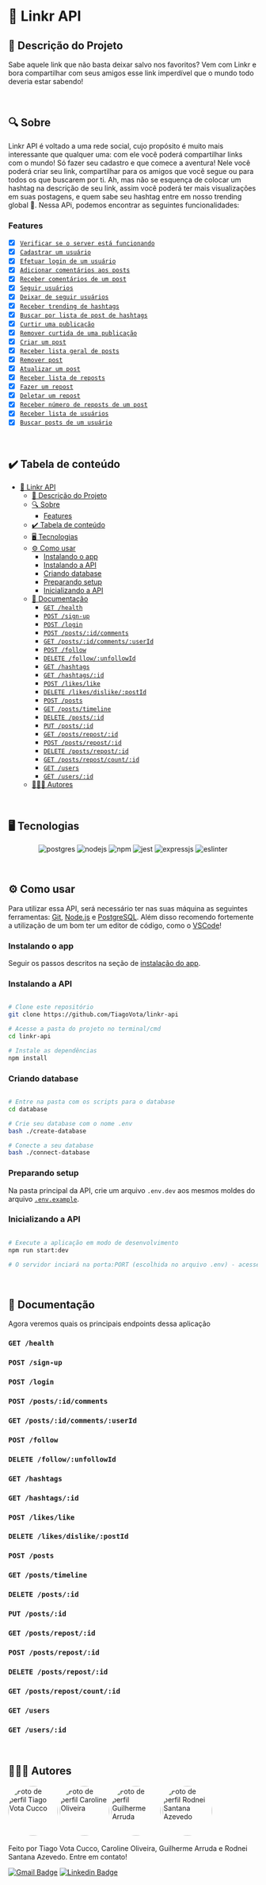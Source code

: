 # 🔗 Linkr API
## 🚀 Descrição do Projeto
Sabe aquele link que não basta deixar salvo nos favoritos? Vem com Linkr e bora compartilhar com seus amigos esse link imperdível que o mundo todo deveria estar sabendo!

<br/>


## 🔍 Sobre
Linkr API é voltado a uma rede social, cujo propósito  é muito mais interessante que qualquer uma: com ele você poderá compartilhar links com o mundo! Só fazer seu cadastro e que comece a aventura! Nele você poderá criar seu link, compartilhar para os amigos que você segue ou para todos os que buscarem por ti. Ah, mas não se esquença de colocar um hashtag na descrição de seu link, assim você poderá ter mais visualizações em suas postagens, e quem sabe seu hashtag entre em nosso trending global 🤩. Nessa APi, podemos encontrar as seguintes funcionalidades:

### Features
- [x] [`Verificar se o server está funcionando`](#get-health)
- [x] [`Cadastrar um usuário`](#post-sign-up)
- [x] [`Efetuar login de um usuário`](#post-login)
- [x] [`Adicionar comentários aos posts`](#post-postsidcomments)
- [x] [`Receber comentários de um post`](#get-postsidcommentsuserid)
- [x] [`Seguir usuários`](#post-follow)
- [x] [`Deixar de seguir usuários`](#delete-followunfollowid)
- [x] [`Receber trending de hashtags`](#get-hashtags)
- [x] [`Buscar por lista de post de hashtags`](#get-hashtagsid)
- [x] [`Curtir uma publicação`](#post-likeslike)
- [x] [`Remover curtida de uma publicação`](#delete-likesdislikepostid)
- [x] [`Criar um post`](#post-posts)
- [x] [`Receber lista geral de posts`](#get-poststimeline)
- [x] [`Remover post`](#delete-postsid)
- [x] [`Atualizar um post`](#put-postsid)
- [x] [`Receber lista de reposts`](#get-postsrepostid)
- [x] [`Fazer um repost`](#post-postsrepostid)
- [x] [`Deletar um repost`](#delete-postsrepostid)
- [x] [`Receber número de reposts de um post`](#get-postsrepostcountid)
- [x] [`Receber lista de usuários`](#get-users)
- [x] [`Buscar posts de um usuário`](#get-usersid)

<br/>


## ✔️ Tabela de conteúdo
<!--ts-->
- [🔗 Linkr API](#-linkr-api)
	- [🚀 Descrição do Projeto](#-descrição-do-projeto)
	- [🔍 Sobre](#-sobre)
		- [Features](#features)
	- [✔️ Tabela de conteúdo](#️-tabela-de-conteúdo)
	- [🖥 Tecnologias](#-tecnologias)
	- [⚙ Como usar](#-como-usar)
		- [Instalando o app](#instalando-o-app)
		- [Instalando a API](#instalando-a-api)
		- [Criando database](#criando-database)
		- [Preparando setup](#preparando-setup)
		- [Inicializando a API](#inicializando-a-api)
	- [📜 Documentação](#-documentação)
		- [`GET /health`](#get-health)
		- [`POST /sign-up`](#post-sign-up)
		- [`POST /login`](#post-login)
		- [`POST /posts/:id/comments`](#post-postsidcomments)
		- [`GET /posts/:id/comments/:userId`](#get-postsidcommentsuserid)
		- [`POST /follow`](#post-follow)
		- [`DELETE /follow/:unfollowId`](#delete-followunfollowid)
		- [`GET /hashtags`](#get-hashtags)
		- [`GET /hashtags/:id`](#get-hashtagsid)
		- [`POST /likes/like`](#post-likeslike)
		- [`DELETE /likes/dislike/:postId`](#delete-likesdislikepostid)
		- [`POST /posts`](#post-posts)
		- [`GET /posts/timeline`](#get-poststimeline)
		- [`DELETE /posts/:id`](#delete-postsid)
		- [`PUT /posts/:id`](#put-postsid)
		- [`GET /posts/repost/:id`](#get-postsrepostid)
		- [`POST /posts/repost/:id`](#post-postsrepostid)
		- [`DELETE /posts/repost/:id`](#delete-postsrepostid)
		- [`GET /posts/repost/count/:id`](#get-postsrepostcountid)
		- [`GET /users`](#get-users)
		- [`GET /users/:id`](#get-usersid)
	- [👨🏼‍💻 Autores](#-autores)
<!--te-->

<br/>


## 🖥 Tecnologias
<p align="center">
  <img alt="postgres" src="https://img.shields.io/badge/PostgreSQL-316192?style=for-the-badge&logo=postgresql&logoColor=white"/>
  <img alt="nodejs" src="https://img.shields.io/badge/Node.js-339933?style=for-the-badge&logo=nodedotjs&logoColor=white"/>
  <img alt="npm" src="https://img.shields.io/badge/npm-CB3837?style=for-the-badge&logo=npm&logoColor=white"/>
  <img alt="jest" src="https://img.shields.io/badge/Jest-C21325?style=for-the-badge&logo=jest&logoColor=white"/>
  <img alt="expressjs" src="https://img.shields.io/badge/Express.js-000000?style=for-the-badge&logo=express&logoColor=white"/>
  <img alt="eslinter" src="https://img.shields.io/badge/eslint-3A33D1?style=for-the-badge&logo=eslint&logoColor=white"/>
</p>

<br/>


## ⚙ Como usar

Para utilizar essa API, será necessário ter nas suas máquina as seguintes ferramentas:
[Git](https://git-scm.com), [Node.js](https://nodejs.org/en/) e [PostgreSQL](https://www.postgresql.org/). 
Além disso recomendo fortemente a utilização de um bom ter um editor de código, como o [VSCode](https://code.visualstudio.com/)!


### Instalando o app
Seguir os passos descritos na seção de [instalação do app](https://github.com/TiagoVota/linkr/blob/main/README.md).

### Instalando a API
```bash

# Clone este repositório
git clone https://github.com/TiagoVota/linkr-api

# Acesse a pasta do projeto no terminal/cmd
cd linkr-api

# Instale as dependências
npm install

```

### Criando database

```bash

# Entre na pasta com os scripts para o database
cd database

# Crie seu database com o nome .env
bash ./create-database

# Conecte a seu database
bash ./connect-database

```

### Preparando setup
Na pasta principal da API, crie um arquivo `.env.dev` aos mesmos moldes do arquivo [`.env.example`](https://github.com/TiagoVota/linkr-api/blob/main/.env.example).

### Inicializando a API
```bash

# Execute a aplicação em modo de desenvolvimento
npm run start:dev

# O servidor inciará na porta:PORT (escolhida no arquivo .env) - acesse http://localhost:PORT 

```

<br/>


## 📜 Documentação
Agora veremos quais os principais endpoints dessa aplicação

### `GET /health`

### `POST /sign-up`

### `POST /login`

### `POST /posts/:id/comments`

### `GET /posts/:id/comments/:userId`

### `POST /follow`

### `DELETE /follow/:unfollowId`

### `GET /hashtags`

### `GET /hashtags/:id`

### `POST /likes/like`

### `DELETE /likes/dislike/:postId`

### `POST /posts`

### `GET /posts/timeline`

### `DELETE /posts/:id`

### `PUT /posts/:id`

### `GET /posts/repost/:id`

### `POST /posts/repost/:id`

### `DELETE /posts/repost/:id`

### `GET /posts/repost/count/:id`

### `GET /users`

### `GET /users/:id`

<br/>


## 👨🏼‍💻 Autores
<img style="border-radius: 50%;" src="https://avatars.githubusercontent.com/u/56308226?v=4" width="100px;" alt="Foto de perfil Tiago Vota Cucco"/>
<img style="border-radius: 50%;" src="https://avatars.githubusercontent.com/u/93656802?v=4" width="100px;" alt="Foto de perfil Caroline Oliveira"/>
<img style="border-radius: 50%;" src="https://avatars.githubusercontent.com/u/93676210?v=4" width="100px;" alt="Foto de perfil Guilherme Arruda"/>
<img style="border-radius: 50%;" src="https://avatars.githubusercontent.com/u/93785626?v=4" width="100px;" alt="Foto de perfil Rodnei Santana Azevedo"/>

Feito por Tiago Vota Cucco, Caroline Oliveira, Guilherme Arruda e 
Rodnei Santana Azevedo. Entre em contato!

[![Gmail Badge](https://img.shields.io/badge/-tiagovotacucco@gmail.com-c14438?style=flat&logo=Gmail&logoColor=white&link=mailto:tiagovotacucco@gmail.com)](mailto:tiagovotacucco@gmail.com)
[![Linkedin Badge](https://img.shields.io/badge/-Tiago-Vota?style=flat&logo=Linkedin&logoColor=white&color=blue&link=https://www.linkedin.com/in/tiago-vota-cucco)](https://www.linkedin.com/in/tiago-vota-cucco) 

<br/><br/>
